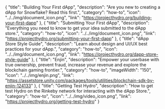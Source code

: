 {
  "title": "Building Your First dApp",
  "description": "Are you new to creating a dApp for Snowflake? Read this first.",
  "category": "how-to",
  "icon": "../../img/document_icon.png",
  "link": "https://projecthydro.org/building-your-first-dapp"
},
{
  "title": "Submitting Your First dApp",
  "description": "Everything you need to know to get your idea submitted to the dApp store.",
  "category": "how-to",
  "icon": "../../img/document_icon.png",
  "link": "https://projecthydro.org/submitting-your-first-dapp"
},
{
  "title": "dApp Store Style Guide",
  "description": "Learn about design and UI/UX best practices for your dApp.",
  "category": "how-to",
  "icon": "../../img/document_icon.png",
  "link": "https://projecthydro.org/dapp-store-style-guide"
},
{
  "title": "Enjin",
  "description": "Empower your userbase with true ownership, prevent fraud, increase your revenue and explore the blockchain gaming frontier.",
  "category": "how-to",
  "imageWidth": "150",
  "icon": "../../img/enjin.png",
  "link": "https://assetstore.unity.com/packages/tools/utilities/blockchain-sdk-by-enjin-124133"
},
{
  "title": "Getting Test Hydro",
  "description": "How to get test Hydro on the Rinkeby network for interacting with the dApp Store.",
  "category": "how-to",
  "icon": "../../img/video_icon.png",
  "link": "https://projecthydro.org/getting-test-hydro"
}

